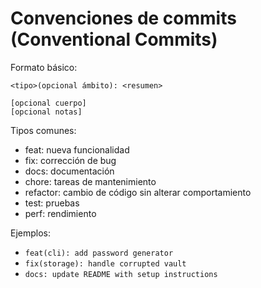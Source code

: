 # Convenciones de commits (Conventional Commits)

Formato básico:
```
<tipo>(opcional ámbito): <resumen>

[opcional cuerpo]
[opcional notas]
```

Tipos comunes:
- feat: nueva funcionalidad
- fix: corrección de bug
- docs: documentación
- chore: tareas de mantenimiento
- refactor: cambio de código sin alterar comportamiento
- test: pruebas
- perf: rendimiento

Ejemplos:
- `feat(cli): add password generator`
- `fix(storage): handle corrupted vault`
- `docs: update README with setup instructions`

